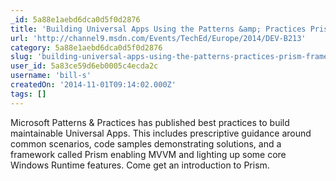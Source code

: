 ```yaml
---
_id: 5a88e1aebd6dca0d5f0d2876
title: 'Building Universal Apps Using the Patterns &amp; Practices Prism Framework'
url: 'http://channel9.msdn.com/Events/TechEd/Europe/2014/DEV-B213'
category: 5a88e1aebd6dca0d5f0d2876
slug: 'building-universal-apps-using-the-patterns-practices-prism-framework'
user_id: 5a83ce59d6eb0005c4ecda2c
username: 'bill-s'
createdOn: '2014-11-01T09:14:02.000Z'
tags: []
---
```


Microsoft Patterns &amp; Practices has published best practices to build maintainable Universal Apps. This includes prescriptive guidance around common scenarios, code samples demonstrating solutions, and a framework called Prism enabling MVVM and lighting up some core Windows Runtime features. Come get an introduction to Prism.
